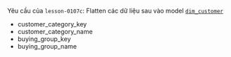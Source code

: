 Yêu cầu của `lesson-0107c`: Flatten các dữ liệu sau vào model [`dim_customer`](../models/analytics/dim_customer.sql)
- customer_category_key
- customer_category_name
- buying_group_key
- buying_group_name
